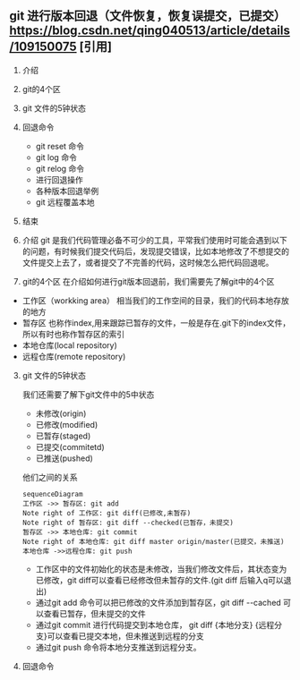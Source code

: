 ## git 进行版本回退（文件恢复，恢复误提交，已提交） https://blog.csdn.net/qing040513/article/details/109150075 [引用]
1. 介绍
2. git的4个区
3. git 文件的5钟状态
4. 回退命令
   - git reset 命令
   - git log 命令
   - git relog 命令
   - 进行回退操作
   - 各种版本回退举例
   - git 远程覆盖本地

5. 结束

1. 介绍
git 是我们代码管理必备不可少的工具，平常我们使用时可能会遇到以下的问题，有时候我们提交代码后，发现提交错误，比如本地修改了不想提交的文件提交上去了，或者提交了不完善的代码，这时候怎么把代码回退呢。
2. git的4个区
在介绍如何进行git版本回退前，我们需要先了解git中的4个区
- 工作区（workking area）
   相当我们的工作空间的目录，我们的代码本地存放的地方
- 暂存区
   也称作index,用来跟踪已暂存的文件，一般是存在.git下的index文件，所以有时也称作暂存区的索引
- 本地仓库(local repository)
- 远程仓库(remote repository)

3. git 文件的5钟状态

   我们还需要了解下git文件中的5中状态
   - 未修改(origin)
   - 已修改(modified)
   - 已暂存(staged)
   - 已提交(commitetd)
   - 已推送(pushed)

   他们之间的关系
   ```mermaid
   sequenceDiagram
   工作区 ->> 暂存区: git add
   Note right of 工作区: git diff(已修改,未暂存)
   Note right of 暂存区: git diff --checked(已暂存，未提交)
   暂存区 ->> 本地仓库: git commit
   Note right of 本地仓库: git diff master origin/master(已提交，未推送)
   本地仓库 ->>远程仓库: git push
   
   ```

   - 工作区中的文件初始化的状态是未修改，当我们修改文件后，其状态变为已修改，git diff可以查看已经修改但未暂存的文件.(git diff 后输入q可以退出)
   - 通过git add 命令可以把已修改的文件添加到暂存区，git diff --cached 可以查看已暂存，但未提交的文件
   - 通过git commit 进行代码提交到本地仓库， git diff {本地分支} {远程分支}可以查看已提交本地，但未推送到远程的分支
   - 通过git push 命令将本地分支推送到远程分支。

4. 回退命令